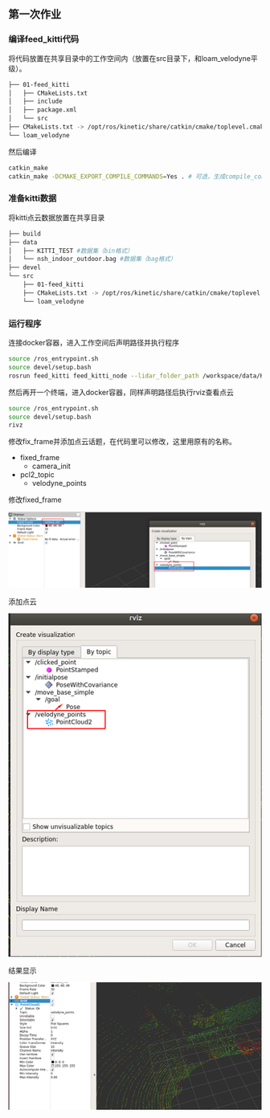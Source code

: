 ## 第一次作业

### 编译feed_kitti代码

将代码放置在共享目录中的工作空间内（放置在src目录下，和loam_velodyne平级）。

``` bash
├── 01-feed_kitti
│   ├── CMakeLists.txt
│   ├── include
│   ├── package.xml
│   └── src
├── CMakeLists.txt -> /opt/ros/kinetic/share/catkin/cmake/toplevel.cmake
└── loam_velodyne
```

然后编译

``` bash
catkin_make 
catkin_make -DCMAKE_EXPORT_COMPILE_COMMANDS=Yes . # 可选，生成compile_commands.json编译文件跳转
```

### 准备kitti数据

将kitti点云数据放置在共享目录

``` bash
├── build
├── data
│   ├── KITTI_TEST #数据集（bin格式）
│   └── nsh_indoor_outdoor.bag #数据集（bag格式）
├── devel
└── src
    ├── 01-feed_kitti
    ├── CMakeLists.txt -> /opt/ros/kinetic/share/catkin/cmake/toplevel.cmake
    └── loam_velodyne
```

### 运行程序

连接docker容器，进入工作空间后声明路径并执行程序

``` bash
source /ros_entrypoint.sh
source devel/setup.bash
rosrun feed_kitti feed_kitti_node --lidar_folder_path /workspace/data/KITTI_TEST/ # 换成你自己的文件夹
```

然后再开一个终端，进入docker容器，同样声明路径后执行rviz查看点云

``` bash
source /ros_entrypoint.sh
source devel/setup.bash
rivz
```

修改fix_frame并添加点云话题，在代码里可以修改，这里用原有的名称。

- fixed_frame
    + camera_init
- pcl2_topic
    + velodyne_points

修改fixed_frame

![](../../img/01/fixframe.png)

添加点云

![](../../img/01/addpcl2topic.png)

结果显示

![](../../img/01/pointcloud.png)